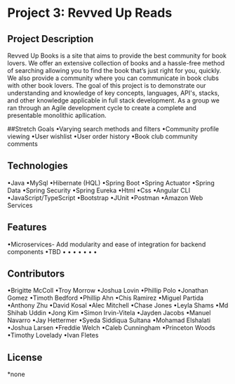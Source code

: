 # Project 3: Revved Up Reads
## Project Description
Revved Up Books is a site that aims to provide the best community for book lovers. We offer an extensive collection of books and a hassle-free method 
of searching allowing you to find the book that’s just right for you, quickly. We also provide a community where you can communicate in book clubs with
other book lovers. The goal of this project is to demonstrate our understanding and knowledge of key concepts, languages, API's, stacks, and other knowledge 
applicable in full stack development. As a group we ran through an Agile development cycle to create a complete and presentable monolithic apllication.

##Stretch Goals
•Varying search methods and filters
•Community profile viewing 
•User wishlist 
•User order history
•Book club community comments

## Technologies
•Java
•MySql
•Hibernate (HQL)
•Spring Boot
•Spring Actuator
•Spring Data
•Spring Security
•Spring Eureka
•Html
•Css
•Angular CLI
•JavaScript/TypeScript
•Bootstrap
•JUnit
•Postman
•Amazon Web Services

## Features
•Microservices- Add modularity and ease of integration for backend components
•TBD
•
•
•
•
•
•
•

## Contributors
•Brigitte McColl
•Troy Morrow
•Joshua Lovin
•Phillip Polo
•Jonathan Gomez
•Timoth Bedford
•Phillip Ahn
•Chis Ramirez
•Miguel Partida
•Anthony Zhu
•David Kosal
•Alec Mitchell
•Chase Jones
•Leyla Shams
•Md Shihab Uddin
•Jong Kim
•Simon Irvin-Vitela
•Jayden Jacobs
•Manuel Navarro
•Jay Hettermer
•Syeda Siddiqua Sultana
•Mohamad Elshalati
•Joshua Larsen
•Freddie Welch
•Caleb Cunningham
•Princeton Woods
•Timothy Lovelady
•Ivan Fletes

## License
*none
